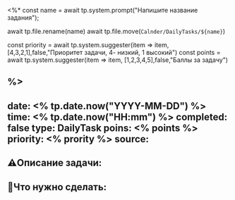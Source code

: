 <%*
const name = await tp.system.prompt("Напишите название задания");

await tp.file.rename(name)
await tp.file.move(`Calnder/DailyTasks/${name}`)

const priority = await tp.system.suggester(item => item, [4,3,2,1],false,"Приоритет задачи, 4- низкий, 1 высокий")
const points = await tp.system.suggester(item => item, [1,2,3,4,5],false,"Баллы за задачу")

%>
---
date: <% tp.date.now("YYYY-MM-DD") %>
time: <% tp.date.now("HH:mm") %>
completed: false
type: DailyTask
poins: <% points %>
priority: <% prority %>
source: 
---

## ⚠️Описание задачи:



## 📝Что нужно сделать:
